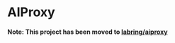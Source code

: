 # AIProxy

**Note: This project has been moved to [labring/aiproxy](https://github.com/labring/aiproxy)**
